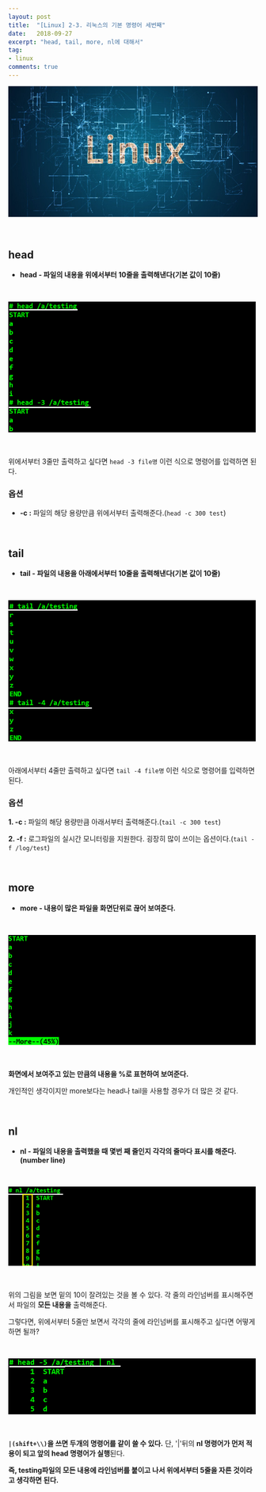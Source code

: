 ```yaml
---
layout: post
title:  "[Linux] 2-3. 리눅스의 기본 명령어 세번째"
date:   2018-09-27
excerpt: "head, tail, more, nl에 대해서"
tag:
- linux
comments: true
---
```


![Linux](/assets/img/Linux.jpg)

<br/>

## head

* **head - 파일의 내용을 위에서부터 10줄을 출력해낸다(기본 값이 10줄)**

<br/>

![head](/assets/img/linux_head.png)

<br/>

위에서부터 3줄만 출력하고 싶다면 `head -3 file명` 이런 식으로 명령어를 입력하면 된다.

### 옵션

* **-c :** 파일의 해당 용량만큼 위에서부터 출력해준다.(`head -c 300 test`)

<br/>

## tail

* **tail - 파일의 내용을 아래에서부터 10줄을 출력해낸다(기본 값이 10줄)**

<br/>

![tail](/assets/img/linux_tail.png)

<br/>

아래에서부터 4줄만 출력하고 싶다면 `tail -4 file명` 이런 식으로 명령어를 입력하면 된다.

### 옵션

**1. -c :** 파일의 해당 용량만큼 아래서부터 출력해준다.(`tail -c 300 test`)

**2. -f :** 로그파일의 실시간 모니터링을 지원한다. 굉장히 많이 쓰이는 옵션이다.(`tail -f /log/test`)

<br/>

## more

* **more - 내용이 많은 파일을 화면단위로 끊어 보여준다.**

<br/>

![more](/assets/img/linux_more.png)
 
<br/>

**화면에서 보여주고 있는 만큼의 내용을 %로 표현하여 보여준다.**

개인적인 생각이지만 more보다는 head나 tail을 사용할 경우가 더 많은 것 같다. 

<br/>

## nl

* **nl - 파일의 내용을 출력했을 때 몇번 째 줄인지 각각의 줄마다 표시를 해준다.(number line)**

<br/>

![nl](/assets/img/linux_nl1.png)

<br/>

위의 그림을 보면 밑의 10이 잘려있는 것을 볼 수 있다. 각 줄의 라인넘버를 표시해주면서 파일의 **모든 내용을** 출력해준다.

그렇다면, 위에서부터 5줄만 보면서 각각의 줄에 라인넘버를 표시해주고 싶다면 어떻게 하면 될까?

<br/>

![nl2](/assets/img/linux_nl2.png)

<br/>

**`|(shift+\\)`을 쓰면 두개의 명령어를 같이 쓸 수 있다.**
단, '|'뒤의 **nl 명령어가 먼저 적용이 되고 앞의 head 명령어가 실행**된다.


**즉, testing파일의 모든 내용에 라인넘버를 붙이고 나서 위에서부터 5줄을 자른 것이라고 생각하면 된다.**
